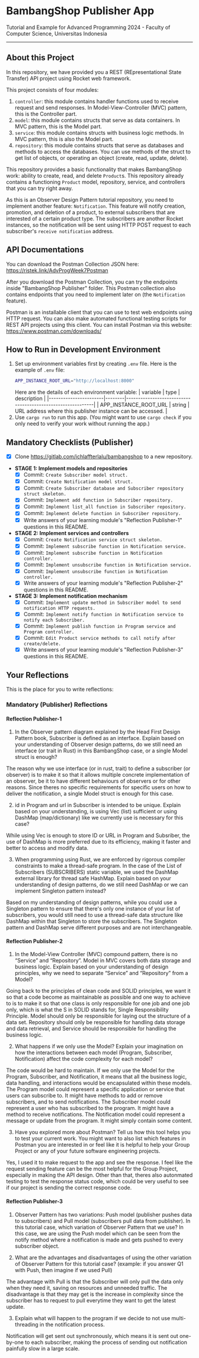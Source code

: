 # BambangShop Publisher App
Tutorial and Example for Advanced Programming 2024 - Faculty of Computer Science, Universitas Indonesia

---

## About this Project
In this repository, we have provided you a REST (REpresentational State Transfer) API project using Rocket web framework.

This project consists of four modules:
1.  `controller`: this module contains handler functions used to receive request and send responses.
    In Model-View-Controller (MVC) pattern, this is the Controller part.
2.  `model`: this module contains structs that serve as data containers.
    In MVC pattern, this is the Model part.
3.  `service`: this module contains structs with business logic methods.
    In MVC pattern, this is also the Model part.
4.  `repository`: this module contains structs that serve as databases and methods to access the databases.
    You can use methods of the struct to get list of objects, or operating an object (create, read, update, delete).

This repository provides a basic functionality that makes BambangShop work: ability to create, read, and delete `Product`s.
This repository already contains a functioning `Product` model, repository, service, and controllers that you can try right away.

As this is an Observer Design Pattern tutorial repository, you need to implement another feature: `Notification`.
This feature will notify creation, promotion, and deletion of a product, to external subscribers that are interested of a certain product type.
The subscribers are another Rocket instances, so the notification will be sent using HTTP POST request to each subscriber's `receive notification` address.

## API Documentations

You can download the Postman Collection JSON here: https://ristek.link/AdvProgWeek7Postman

After you download the Postman Collection, you can try the endpoints inside "BambangShop Publisher" folder.
This Postman collection also contains endpoints that you need to implement later on (the `Notification` feature).

Postman is an installable client that you can use to test web endpoints using HTTP request.
You can also make automated functional testing scripts for REST API projects using this client.
You can install Postman via this website: https://www.postman.com/downloads/

## How to Run in Development Environment
1.  Set up environment variables first by creating `.env` file.
    Here is the example of `.env` file:
    ```bash
    APP_INSTANCE_ROOT_URL="http://localhost:8000"
    ```
    Here are the details of each environment variable:
    | variable              | type   | description                                                |
    |-----------------------|--------|------------------------------------------------------------|
    | APP_INSTANCE_ROOT_URL | string | URL address where this publisher instance can be accessed. |
2.  Use `cargo run` to run this app.
    (You might want to use `cargo check` if you only need to verify your work without running the app.)

## Mandatory Checklists (Publisher)
-   [x] Clone https://gitlab.com/ichlaffterlalu/bambangshop to a new repository.
-   **STAGE 1: Implement models and repositories**
    -   [x] Commit: `Create Subscriber model struct.`
    -   [x] Commit: `Create Notification model struct.`
    -   [x] Commit: `Create Subscriber database and Subscriber repository struct skeleton.`
    -   [x] Commit: `Implement add function in Subscriber repository.`
    -   [x] Commit: `Implement list_all function in Subscriber repository.`
    -   [x] Commit: `Implement delete function in Subscriber repository.`
    -   [x] Write answers of your learning module's "Reflection Publisher-1" questions in this README.
-   **STAGE 2: Implement services and controllers**
    -   [x] Commit: `Create Notification service struct skeleton.`
    -   [x] Commit: `Implement subscribe function in Notification service.`
    -   [x] Commit: `Implement subscribe function in Notification controller.`
    -   [x] Commit: `Implement unsubscribe function in Notification service.`
    -   [x] Commit: `Implement unsubscribe function in Notification controller.`
    -   [x] Write answers of your learning module's "Reflection Publisher-2" questions in this README.
-   **STAGE 3: Implement notification mechanism**
    -   [x] Commit: `Implement update method in Subscriber model to send notification HTTP requests.`
    -   [x] Commit: `Implement notify function in Notification service to notify each Subscriber.`
    -   [x] Commit: `Implement publish function in Program service and Program controller.`
    -   [x] Commit: `Edit Product service methods to call notify after create/delete.`
    -   [x] Write answers of your learning module's "Reflection Publisher-3" questions in this README.

## Your Reflections
This is the place for you to write reflections:

### Mandatory (Publisher) Reflections

#### Reflection Publisher-1
1. In the Observer pattern diagram explained by the Head First Design Pattern book, Subscriber is defined as an interface. Explain based on your understanding of Observer design patterns, do we still need an interface (or trait in Rust) in this BambangShop case, or a single Model struct is enough? 

 The reason why we use interface (or in rust, trait) to define a subscriber (or observer) is to make it so that it allows multiple concrete implementation of an observer, be it to have different behaviours of observers or for other reasons. Since theres no specific requirements for specific users on how to deliver the notification, a single Model struct is enough for this case.

2. id in Program and url in Subscriber is intended to be unique. Explain based on your understanding, is using Vec (list) sufficient or using DashMap (map/dictionary) like we currently use is necessary for this case?

While using Vec is enough to store ID or URL in Program and Subsriber, the use of DashMap is more preferred due to its efficiency, making it faster and better to access and modify data.

3. When programming using Rust, we are enforced by rigorous compiler constraints to make a thread-safe program. In the case of the List of Subscribers (SUBSCRIBERS) static variable, we used the DashMap external library for thread safe HashMap. Explain based on your understanding of design patterns, do we still need DashMap or we can implement Singleton pattern instead? 

Based on my understanding of design patterns, while you could use a Singleton pattern to ensure that there's only one instance of your list of subscribers, you would still need to use a thread-safe data structure like DashMap within that Singleton to store the subscribers. The Singleton pattern and DashMap serve different purposes and are not interchangeable.


#### Reflection Publisher-2
1. In the Model-View Controller (MVC) compound pattern, there is no “Service” and “Repository”. Model in MVC covers both data storage and business logic. Explain based on your understanding of design principles, why we need to separate “Service” and “Repository” from a Model?

Going back to the principles of clean code and SOLID principles, we want it so that a code become as maintainable as possible and one way to achieve to is to make it so that one class is only responsible for one job and one job only, which is what the S in SOLID stands for, Single Responsibility Principle. Model should only be responsible for laying out the structure of a data set. Repository should only be responsible for handling data storage and data retrieval, and Service should be responsible for handling the business logic.

2. What happens if we only use the Model? Explain your imagination on how the interactions between each model (Program, Subscriber, Notification) affect the code complexity for each model?

The code would be hard to maintain. If we only use the Model for the Program, Subscriber, and Notification, it means that all the business logic, data handling, and interactions would be encapsulated within these models. The Program model could represent a specific application or service that users can subscribe to. It might have methods to add or remove subscribers, and to send notifications. The Subscriber model could represent a user who has subscribed to the program. It might have a method to receive notifications. The Notification model could represent a message or update from the program. It might simply contain some content.

3. Have you explored more about Postman? Tell us how this tool helps you to test your current work. You might want to also list which features in Postman you are interested in or feel like it is helpful to help your Group Project or any of your future software engineering projects.

Yes, I used it to make request to the app and see the response. I feel like the request sending feature can be the most helpful for the Group Project, especially in making the API design. Other than that, theres also autonmated testing to test the response status code, which could be very useful to see if our project is sending the correct response code.

#### Reflection Publisher-3
1. Observer Pattern has two variations: Push model (publisher pushes data to subscribers) and Pull model (subscribers pull data from publisher). In this tutorial case, which variation of Observer Pattern that we use?
In this case, we are using the Push model which can be seen from the notify method where a notification is made and gets pushed to every subscriber object.


2. What are the advantages and disadvantages of using the other variation of Observer Pattern for this tutorial case? (example: if you answer Q1 with Push, then imagine if we used Pull)

The advantage with Pull is that the Subscriber will only pull the data only when they need it, saving on resources and unneeded traffic. The disadvantage is that they may get is the increase in complexity since the subscriber has to request to pull everytime they want to get the latest update.

3. Explain what will happen to the program if we decide to not use multi-threading in the notification process.

Notification will get sent out synchronously, which means it is sent out one-by-one to each subscriber, making the process of sending out notification painfully slow in a large scale.

